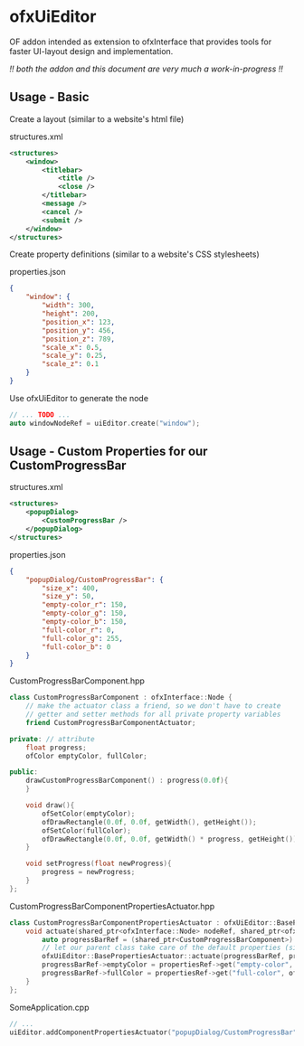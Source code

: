 # ofxUiEditor
OF addon intended as extension to ofxInterface that provides tools for faster UI-layout design and implementation.

_!! both the addon and this document are very much a work-in-progress !!_

## Usage - Basic

Create a layout (similar to a website's html file)

structures.xml
```xml
<structures>
    <window>
        <titlebar>
            <title />
            <close />
        </titlebar>
        <message />
        <cancel />
        <submit />
    </window>
</structures>
```

Create property definitions (similar to a website's CSS stylesheets)

properties.json
```json
{
    "window": {
        "width": 300,
        "height": 200,
        "position_x": 123,
        "position_y": 456,
        "position_z": 789,
        "scale_x": 0.5,
        "scale_y": 0.25,
        "scale_z": 0.1
    }
}
```

Use ofxUiEditor to generate the node

```c++
// ... TODO ...
auto windowNodeRef = uiEditor.create("window");
```

## Usage - Custom Properties for our CustomProgressBar

structures.xml
```xml
<structures>
    <popupDialog>
        <CustomProgressBar />
    </popupDialog>
</structures>
```

properties.json
```json
{
    "popupDialog/CustomProgressBar": {
        "size_x": 400,
        "size_y": 50,
        "empty-color_r": 150,
        "empty-color_g": 150,
        "empty-color_b": 150,
        "full-color_r": 0,
        "full-color_g": 255,
        "full-color_b": 0
    }
}
```

CustomProgressBarComponent.hpp

```c++
class CustomProgressBarComponent : ofxInterface::Node {
    // make the actuator class a friend, so we don't have to create
    // getter and setter methods for all private property variables
    friend CustomProgressBarComponentActuator;

private: // attribute
    float progress;
    ofColor emptyColor, fullColor;

public:
    drawCustomProgressBarComponent() : progress(0.0f){
    }

    void draw(){
        ofSetColor(emptyColor);
        ofDrawRectangle(0.0f, 0.0f, getWidth(), getHeight());
        ofSetColor(fullColor);
        ofDrawRectangle(0.0f, 0.0f, getWidth() * progress, getHeight());
    }

    void setProgress(float newProgress){
        progress = newProgress;
    }
};
```

CustomProgressBarComponentPropertiesActuator.hpp
```c++
class CustomProgressBarComponentPropertiesActuator : ofxUiEditor::BasePropertiesActuator<ofxInterface::Node> {
    void actuate(shared_ptr<ofxInterface::Node> nodeRef, shared_ptr<ofxUiEditor::PropertiesItem> propertiesRef){
        auto progressBarRef = (shared_ptr<CustomProgressBarComponent>) nodeRef;
        // let our parent class take care of the default properties (size, position, scale, rotation)
        ofxUiEditor::BasePropertiesActuator::actuate(progressBarRef, propertiesRef);
        progressBarRef->emptyColor = propertiesRef->get("empty-color", ofColor(0.0f));
        progressBarRef->fullColor = propertiesRef->get("full-color", ofColor(255.0f));
    }
};
```

SomeApplication.cpp
```c++
// ...
uiEditor.addComponentPropertiesActuator("popupDialog/CustomProgressBar", make_shared<CustomProgressBarComponentPropertiesActuator>());
```
